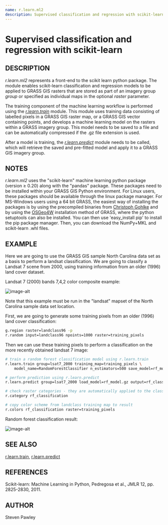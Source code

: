 ```yaml
---
name: r.learn.ml2
description: Supervised classification and regression with scikit-learn
---
```


# Supervised classification and regression with scikit-learn

## DESCRIPTION

*r.learn.ml2* represents a front-end to the scikit learn python package.
The module enables scikit-learn classification and regression models to
be applied to GRASS GIS rasters that are stored as part of an imagery
group *group* or specified as individual maps in the optional *raster*
parameter.

The training component of the machine learning workflow is performed
using the *[r.learn.train](r.learn.train.md)* module. This module uses
training data consisting of labelled pixels in a GRASS GIS raster map,
or a GRASS GIS vector containing points, and develops a machine learning
model on the rasters within a GRASS imagery group. This model needs to
be saved to a file and can be automatically compressed if the .gz file
extension is used.

After a model is training, the *[r.learn.predict](r.learn.predict.md)*
module needs to be called, which will retrieve the saved and pre-fitted
model and apply it to a GRASS GIS imagery group.

## NOTES

*r.learn.ml2* uses the "scikit-learn" machine learning python package
(version ≥ 0.20) along with the "pandas" package. These packages need to
be installed within your GRASS GIS Python environment. For Linux users,
these packages should be available through the linux package manager.
For MS-Windows users using a 64 bit GRASS, the easiest way of installing
the packages is by using the precompiled binaries from [Christoph
Gohlke](http://www.lfd.uci.edu/~gohlke/pythonlibs/) and by using the
[OSGeo4W](https://grass.osgeo.org/download/software/ms-windows/)
installation method of GRASS, where the python setuptools can also be
installed. You can then use 'easy\_install pip' to install the pip
package manager. Then, you can download the NumPy+MKL and scikit-learn
.whl files.

## EXAMPLE

Here we are going to use the GRASS GIS sample North Carolina data set as
a basis to perform a landsat classification. We are going to classify a
Landsat 7 scene from 2000, using training information from an older
(1996) land cover dataset.

Landsat 7 (2000) bands 7,4,2 color composite example:

![image-alt](lsat7_2000_b742.png)

Note that this example must be run in the "landsat" mapset of the North
Carolina sample data set location.

First, we are going to generate some training pixels from an older
(1996) land cover classification:

```sh
g.region raster=landclass96 -p
r.random input=landclass96 npoints=1000 raster=training_pixels
```

Then we can use these training pixels to perform a classification on the
more recently obtained landsat 7 image:

```sh
# train a random forest classification model using r.learn.train
r.learn.train group=lsat7_2000 training_map=training_pixels \
    model_name=RandomForestClassifier n_estimators=500 save_model=rf_model.gz

# perform prediction using r.learn.predict
r.learn.predict group=lsat7_2000 load_model=rf_model.gz output=rf_classification

# check raster categories - they are automatically applied to the classification output
r.category rf_classification

# copy color scheme from landclass training map to result
r.colors rf_classification raster=training_pixels
```

Random forest classification result:

![image-alt](rfclassification.png)

## SEE ALSO

[r.learn.train](r.learn.train.md), [r.learn.predict](r.learn.predict.md)

## REFERENCES

Scikit-learn: Machine Learning in Python, Pedregosa et al., JMLR 12, pp.
2825-2830, 2011.

## AUTHOR

Steven Pawley

